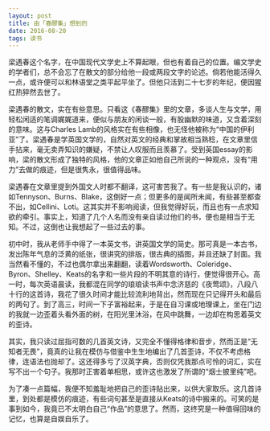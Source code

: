 ```yaml
---
layout: post
title: 由「春醪集」想到的
date: 2016-08-20
tags: 读书
---
```


梁遇春这个名字，在中国现代文学史上不算起眼，但也有着自己的位置。编文学史的学者们，总不会忘了在散文的部分给他一段或两段文字的论述。倘若他能活得久一点，或许便可以和林语堂之类平起平坐了。但他只活到二十七岁的年纪，便因猩红热猝然去世了。

梁遇春的散文，实在有些意思。只看这《春醪集》里的文章，多谈人生与文学，用轻松闲适的笔调娓娓道来，便似与朋友的闲谈一般，有股幽默的味道，又含着深刻的意味。这与Charles Lamb的风格实在有些相像，也无怪他被称为“中国的伊利亚”了。梁遇春是学英国文学的，自然对英文的经典和掌故相当熟稔，在文章里信手拈来，毫无卖弄知识的嫌疑，不禁让人叹服而且羡慕了。受到英国essay的影响，梁的散文形成了独特的风格，他的文章正如他自己所说的一种观点，没有“用力”去做的痕迹，但是很隽永，很值得品味。

梁遇春在文章里提到外国文人时都不翻译，这可害苦我了。有一些是我认识的，诸如Tennyson、Burns、Blake，这倒好一点；但更多的是闻所未闻，有些甚至都查不出，如Cellini、Loti。这其实并不影响阅读，但我觉得好玩，而且也有一点求知欲的牵引。事实上，知道了几个人名而没有亲自读过他们的书，便也是相当于无知。不过，这倒也让我想起了一些过去的事。

初中时，我从老师手中得了一本英文书，讲英国文学的简史。那可真是一本古书，发出陈年气息的泛黄的纸张，很讲究的排版，很古典的插图，并且还缺了封面。我当然看不懂的，不过也偶尔拿出来翻翻，读着Wordsworth、Coleridge、Byron、Shelley、Keats的名字和一些片段的不明其意的诗行，便觉得很开心。高一时，每次英语晨读，我都混在同学的琅琅读书声中念济慈的《夜莺颂》，八段八十行的这首诗，我花了很久时间才能比较流利地背出，然而现在只记得开头和最后的两句了。到了高三，时间一下子富裕起来，于是在自习课或地理课上，坐在门边的我就一边歪着头看外面的树，在阳光里沐浴，在风中跳舞，一边却在构思着英文的歪诗。

其实，我只读过屈指可数的几首英文诗，又完全不懂得格律和音步，然而正是“无知者无畏”，竟真的让我在模仿与借鉴中生生地编出了几首歪诗，不仅不考虑格律，连语法也抛却了。这还得多亏了汉英字典，否则仅凭我那点可怜的词汇，实在写不出一个句子。我那时正害着单相思，或许这也激发了所谓的“烟士披里纯”吧。

为了凑一点篇幅，我便不知羞耻地把自己的歪诗贴出来，以供大家取乐。这几首诗里，到处都是模仿的痕迹，有些词句甚至是直接从Keats的诗中搬来的。可笑的是事到如今，我竟已不太明白自己“作品”的意思了。然而，这终究是一种值得回味的记忆，也算是自娱自乐了。
